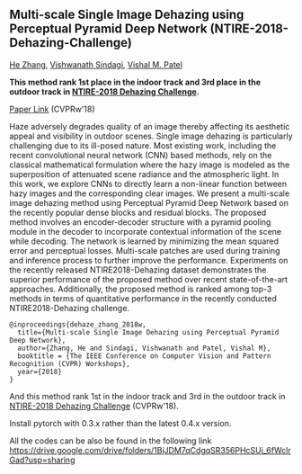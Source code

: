 ## Multi-scale Single Image Dehazing using Perceptual Pyramid Deep Network (NTIRE-2018-Dehazing-Challenge)
[He Zhang](https://sites.google.com/site/hezhangsprinter), [Vishwanath Sindagi](http://www.vishwanathsindagi.com/), [Vishal M. Patel](http://www.rci.rutgers.edu/~vmp93/)

**This method rank 1st place in the indoor track and 3rd place in the outdoor track in [NTIRE-2018 Dehazing Challenge](http://www.vision.ee.ethz.ch/en/ntire18/).**



[Paper Link](http://openaccess.thecvf.com/content_cvpr_2018_workshops/papers/w13/Zhang_Multi-Scale_Single_Image_CVPR_2018_paper.pdf) (CVPRw'18)

Haze adversely degrades quality of an image thereby affecting its aesthetic appeal and visibility in outdoor scenes. Single image dehazing is particularly challenging due to its ill-posed nature. Most existing work, including the recent convolutional neural network (CNN) based methods, rely on the classical mathematical formulation where the hazy image is modeled as the superposition of attenuated scene radiance and the atmospheric light. In this work, we explore CNNs to directly learn a non-linear function between hazy images and the corresponding clear images. We present a multi-scale image dehazing method using Perceptual Pyramid Deep Network based on the recently popular dense blocks and residual blocks. The proposed method involves an encoder-decoder structure with a pyramid pooling module in the decoder to incorporate contextual information of the scene while decoding. The network is learned by minimizing the mean squared error and perceptual losses. Multi-scale patches are used during training and inference process to further improve the performance. Experiments on the recently released NTIRE2018-Dehazing dataset demonstrates the superior performance of the proposed method over recent state-of-the-art approaches. Additionally, the proposed method is ranked among top-3 methods in terms of quantitative performance in the recently conducted NTIRE2018-Dehazing challenge.

	@inproceedings{dehaze_zhang_2018w,		
	  title={Multi-scale Single Image Dehazing using Perceptual Pyramid Deep Network},
	  author={Zhang, He and Sindagi, Vishwanath and Patel, Vishal M},
	  booktitle = {The IEEE Conference on Computer Vision and Pattern Recognition (CVPR) Workshops},
	  year={2018}
	} 


And this method rank 1st in the indoor track and 3rd in the outdoor track in [NTIRE-2018 Dehazing Challenge](http://www.vision.ee.ethz.ch/en/ntire18/) (CVPRw'18). 

Install pytorch with 0.3.x rather than the latest 0.4.x version.


All the codes can be also be found in the following link
https://drive.google.com/drive/folders/1BjJDM7qCdgqSR356PHcSUi_6fWclrGad?usp=sharing
